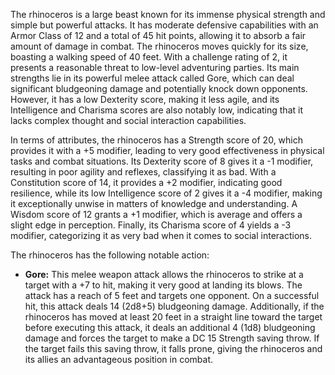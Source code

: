 The rhinoceros is a large beast known for its immense physical strength and simple but powerful attacks. It has moderate defensive capabilities with an Armor Class of 12 and a total of 45 hit points, allowing it to absorb a fair amount of damage in combat. The rhinoceros moves quickly for its size, boasting a walking speed of 40 feet. With a challenge rating of 2, it presents a reasonable threat to low-level adventuring parties. Its main strengths lie in its powerful melee attack called Gore, which can deal significant bludgeoning damage and potentially knock down opponents. However, it has a low Dexterity score, making it less agile, and its Intelligence and Charisma scores are also notably low, indicating that it lacks complex thought and social interaction capabilities.

In terms of attributes, the rhinoceros has a Strength score of 20, which provides it with a +5 modifier, leading to very good effectiveness in physical tasks and combat situations. Its Dexterity score of 8 gives it a -1 modifier, resulting in poor agility and reflexes, classifying it as bad. With a Constitution score of 14, it provides a +2 modifier, indicating good resilience, while its low Intelligence score of 2 gives it a -4 modifier, making it exceptionally unwise in matters of knowledge and understanding. A Wisdom score of 12 grants a +1 modifier, which is average and offers a slight edge in perception. Finally, its Charisma score of 4 yields a -3 modifier, categorizing it as very bad when it comes to social interactions.

The rhinoceros has the following notable action:

- **Gore:** This melee weapon attack allows the rhinoceros to strike at a target with a +7 to hit, making it very good at landing its blows. The attack has a reach of 5 feet and targets one opponent. On a successful hit, this attack deals 14 (2d8+5) bludgeoning damage. Additionally, if the rhinoceros has moved at least 20 feet in a straight line toward the target before executing this attack, it deals an additional 4 (1d8) bludgeoning damage and forces the target to make a DC 15 Strength saving throw. If the target fails this saving throw, it falls prone, giving the rhinoceros and its allies an advantageous position in combat.